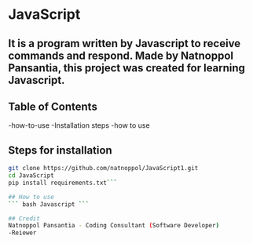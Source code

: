 
# JavaScript

## It is a program written by Javascript to receive commands and respond. Made by Natnoppol Pansantia, this project was created for learning Javascript.

## Table of Contents
-how-to-use
-Installation steps
-how to use

## Steps for installation
``` bash
git clone https://github.com/natnoppol/JavaScript1.git
cd JavaScript
pip install requirements.txt```

## How to use
``` bash Javascript ```

## Credit
Natnoppol Pansantia - Coding Consultant (Software Developer)
-Reiewer
